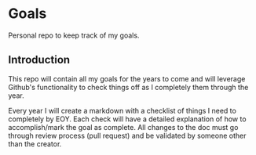 # Goals
Personal repo to keep track of my goals.


## Introduction
This repo will contain all my goals for the years to come and will leverage Github's functionality to check things off as I completely them through the year. 

Every year I will create a markdown with a checklist of things I need to completely by EOY. Each check will have a detailed explanation of how to accomplish/mark the goal as complete. All changes to the doc must go through review process (pull request) and be validated by someone other than the creator.
